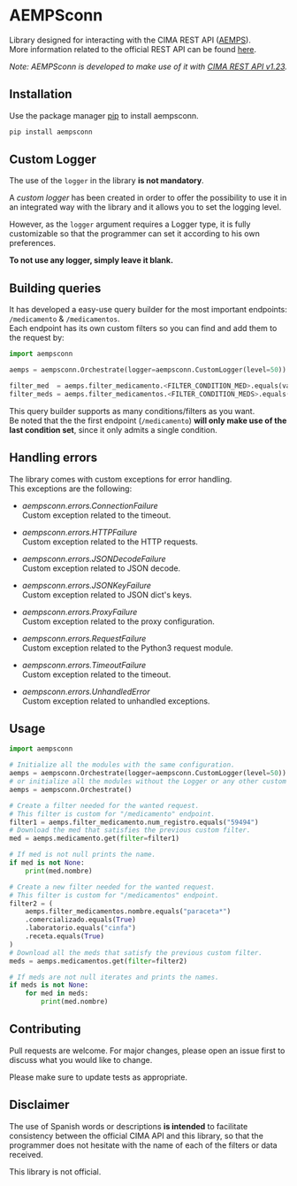 # AEMPSconn
Library designed for interacting with the CIMA REST API ([AEMPS](https://cima.aemps.es/cima/publico/home.html)).  
More information related to the official REST API can be found [here](https://cima.aemps.es/cima/resources/docs/CIMA_REST_API.pdf).  

*Note: AEMPSconn is developed to make use of it with [CIMA REST API v1.23](https://cima.aemps.es/cima/resources/docs/CIMA_REST_API.pdf).*

## Installation

Use the package manager [pip](https://pip.pypa.io/en/stable/) to install aempsconn.

```bash
pip install aempsconn
```

## Custom Logger
The use of the `logger` in the library **is not mandatory**.  

A *custom logger* has been created in order to offer the possibility to use it in an integrated way with the library and it allows you to set the logging level. 

However, as the `logger` argument requires a Logger type, it is fully customizable so that the programmer can set it according to his own preferences.  

**To not use any logger, simply leave it blank.**

## Building queries
It has developed a easy-use query builder for the most important endpoints: `/medicamento` & `/medicamentos`.  
Each endpoint has its own custom filters so you can find and add them to the request by:

```python
import aempsconn

aemps = aempsconn.Orchestrate(logger=aempsconn.CustomLogger(level=50))

filter_med  = aemps.filter_medicamento.<FILTER_CONDITION_MED>.equals(value=<VALUE>)
filter_meds = aemps.filter_medicamentos.<FILTER_CONDITION_MEDS>.equals(value=<VALUE>)
```

This query builder supports as many conditions/filters as you want.  
Be noted that the the first endpoint (`/medicamento`) **will only make use of the last condition set**, since it only admits a single condition.

## Handling errors  
The library comes with custom exceptions for error handling.  
This exceptions are the following:
- _aempsconn.errors.ConnectionFailure_  
Custom exception related to the timeout.

- _aempsconn.errors.HTTPFailure_  
Custom exception related to the HTTP requests.

- _aempsconn.errors.JSONDecodeFailure_  
Custom exception related to JSON decode.

- _aempsconn.errors.JSONKeyFailure_  
Custom exception related to JSON dict's keys.

- _aempsconn.errors.ProxyFailure_  
Custom exception related to the proxy configuration.

- _aempsconn.errors.RequestFailure_  
Custom exception related to the Python3 request module.

- _aempsconn.errors.TimeoutFailure_  
Custom exception related to the timeout.

- _aempsconn.errors.UnhandledError_  
Custom exception related to unhandled exceptions.

## Usage
```python
import aempsconn

# Initialize all the modules with the same configuration.
aemps = aempsconn.Orchestrate(logger=aempsconn.CustomLogger(level=50))
# or initialize all the modules without the Logger or any other custom settings
aemps = aempsconn.Orchestrate()

# Create a filter needed for the wanted request.
# This filter is custom for "/medicamento" endpoint.
filter1 = aemps.filter_medicamento.num_registro.equals("59494")
# Download the med that satisfies the previous custom filter.
med = aemps.medicamento.get(filter=filter1)

# If med is not null prints the name.
if med is not None:
    print(med.nombre)

# Create a new filter needed for the wanted request.
# This filter is custom for "/medicamentos" endpoint.
filter2 = (
    aemps.filter_medicamentos.nombre.equals("paraceta*")
    .comercializado.equals(True)
    .laboratorio.equals("cinfa")
    .receta.equals(True)
)
# Download all the meds that satisfy the previous custom filter.
meds = aemps.medicamentos.get(filter=filter2)

# If meds are not null iterates and prints the names.
if meds is not None:
    for med in meds:
        print(med.nombre)

```

## Contributing

Pull requests are welcome. For major changes, please open an issue first to discuss what you would like to change.  

Please make sure to update tests as appropriate.


## Disclaimer

The use of Spanish words or descriptions **is intended** to facilitate consistency between the official CIMA API and this library, so that the programmer does not hesitate with the name of each of the filters or data received.

This library is not official.
